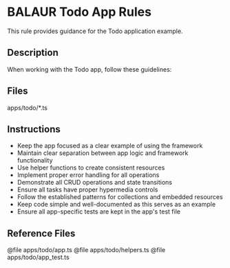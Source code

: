# BALAUR Todo App Rules

This rule provides guidance for the Todo application example.

## Description
When working with the Todo app, follow these guidelines:

## Files
apps/todo/*.ts

## Instructions
- Keep the app focused as a clear example of using the framework
- Maintain clear separation between app logic and framework functionality
- Use helper functions to create consistent resources
- Implement proper error handling for all operations
- Demonstrate all CRUD operations and state transitions
- Ensure all tasks have proper hypermedia controls
- Follow the established patterns for collections and embedded resources
- Keep code simple and well-documented as this serves as an example
- Ensure all app-specific tests are kept in the app's test file

## Reference Files
@file apps/todo/app.ts
@file apps/todo/helpers.ts
@file apps/todo/app_test.ts 